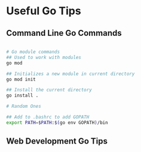 # Useful Go Tips

## Command Line Go Commands
```bash

# Go module commands
## Used to work with modules
go mod

## Initializes a new module in current directory
go mod init

## Install the current directory
go install .

# Random Ones

## Add to .bashrc to add GOPATH
export PATH=$PATH:$(go env GOPATH)/bin

```


## Web Development Go Tips